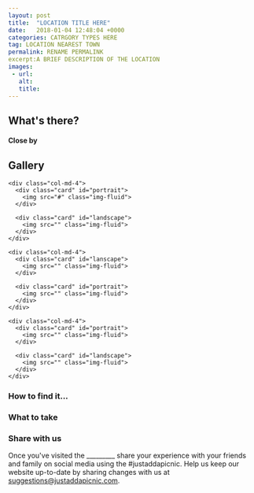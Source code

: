 ```yaml
---
layout: post
title:  "LOCATION TITLE HERE"
date:   2018-01-04 12:48:04 +0000
categories: CATRGORY TYPES HERE
tag: LOCATION NEAREST TOWN
permalink: RENAME PERMALINK
excerpt:A BRIEF DESCRIPTION OF THE LOCATION
images:
 - url: 
   alt: 
   title: 
---
```


## What's there?

#### Close by

## Gallery

<div class="container">

  <div class="row">

    <div class="col-md-4">
      <div class="card" id="portrait">
        <img src="#" class="img-fluid">
      </div>

      <div class="card" id="landscape">
        <img src="" class="img-fluid">
      </div>  
    </div>

    <div class="col-md-4">
      <div class="card" id="lanscape">
        <img src="" class="img-fluid">
      </div>

      <div class="card" id="portrait">
        <img src="" class="img-fluid">
      </div>
    </div>

    <div class="col-md-4">
      <div class="card" id="portrait">
        <img src="" class="img-fluid">
      </div>

      <div class="card" id="landscape">
        <img src="" class="img-fluid">
      </div>
    </div>

  </div>      
</div>


### How to find it...


### What to take


### Share with us
Once you've visited the _________ share your experience with your friends and family on social media using the #justaddapicnic.  Help us keep our website up-to-date by sharing changes with us at suggestions@justaddapicnic.com. 
